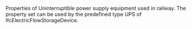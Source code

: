 Properties of Uninterruptible power supply equipment used in railway. The property set can be used by the predefined type UPS  of IfcElectricFlowStorageDevice.
